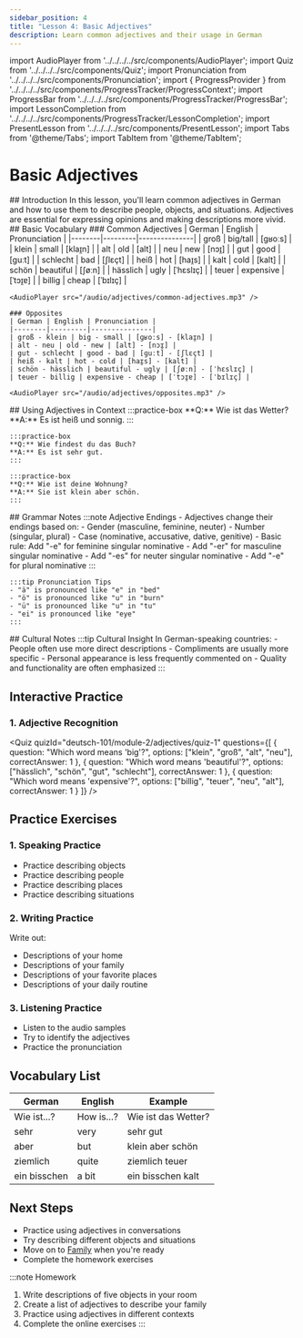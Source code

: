 ```yaml
---
sidebar_position: 4
title: "Lesson 4: Basic Adjectives"
description: Learn common adjectives and their usage in German
---
```


import AudioPlayer from '../../../../src/components/AudioPlayer';
import Quiz from '../../../../src/components/Quiz';
import Pronunciation from '../../../../src/components/Pronunciation';
import { ProgressProvider } from '../../../../src/components/ProgressTracker/ProgressContext';
import ProgressBar from '../../../../src/components/ProgressTracker/ProgressBar';
import LessonCompletion from '../../../../src/components/ProgressTracker/LessonCompletion';
import PresentLesson from '../../../../src/components/PresentLesson';
import Tabs from '@theme/Tabs';
import TabItem from '@theme/TabItem';

<ProgressProvider>
  <LessonCompletion lessonId="deutsch-101/module-2/adjectives" title="Basic Adjectives" />
  <ProgressBar />

# Basic Adjectives

<PresentLesson title="Basic Adjectives">
  <section name="Introduction">
    ## Introduction
    In this lesson, you'll learn common adjectives in German and how to use them to describe people, objects, and situations. Adjectives are essential for expressing opinions and making descriptions more vivid.
  </section>

  <section name="Basic Vocabulary">
    ## Basic Vocabulary
    ### Common Adjectives
    | German | English | Pronunciation |
    |--------|---------|---------------|
    | groß | big/tall | [ɡʁoːs] |
    | klein | small | [klaɪ̯n] |
    | alt | old | [alt] |
    | neu | new | [nɔɪ̯] |
    | gut | good | [ɡuːt] |
    | schlecht | bad | [ʃlɛçt] |
    | heiß | hot | [haɪ̯s] |
    | kalt | cold | [kalt] |
    | schön | beautiful | [ʃøːn] |
    | hässlich | ugly | [ˈhɛslɪç] |
    | teuer | expensive | [ˈtɔɪ̯ɐ] |
    | billig | cheap | [ˈbɪlɪç] |

    <AudioPlayer src="/audio/adjectives/common-adjectives.mp3" />

    ### Opposites
    | German | English | Pronunciation |
    |--------|---------|---------------|
    | groß - klein | big - small | [ɡʁoːs] - [klaɪ̯n] |
    | alt - neu | old - new | [alt] - [nɔɪ̯] |
    | gut - schlecht | good - bad | [ɡuːt] - [ʃlɛçt] |
    | heiß - kalt | hot - cold | [haɪ̯s] - [kalt] |
    | schön - hässlich | beautiful - ugly | [ʃøːn] - [ˈhɛslɪç] |
    | teuer - billig | expensive - cheap | [ˈtɔɪ̯ɐ] - [ˈbɪlɪç] |

    <AudioPlayer src="/audio/adjectives/opposites.mp3" />
  </section>

  <section name="Usage Examples">
    ## Using Adjectives in Context
    :::practice-box
    **Q:** Wie ist das Wetter?  
    **A:** Es ist heiß und sonnig.
    :::

    :::practice-box
    **Q:** Wie findest du das Buch?  
    **A:** Es ist sehr gut.
    :::

    :::practice-box
    **Q:** Wie ist deine Wohnung?  
    **A:** Sie ist klein aber schön.
    :::
  </section>

  <section name="Grammar Notes">
    ## Grammar Notes
    :::note Adjective Endings
    - Adjectives change their endings based on:
      - Gender (masculine, feminine, neuter)
      - Number (singular, plural)
      - Case (nominative, accusative, dative, genitive)
    - Basic rule: Add "-e" for feminine singular nominative
    - Add "-er" for masculine singular nominative
    - Add "-es" for neuter singular nominative
    - Add "-e" for plural nominative
    :::

    :::tip Pronunciation Tips
    - "ä" is pronounced like "e" in "bed"
    - "ö" is pronounced like "u" in "burn"
    - "ü" is pronounced like "u" in "tu"
    - "ei" is pronounced like "eye"
    :::
  </section>

  <section name="Cultural Notes">
    ## Cultural Notes
    :::tip Cultural Insight
    In German-speaking countries:
    - People often use more direct descriptions
    - Compliments are usually more specific
    - Personal appearance is less frequently commented on
    - Quality and functionality are often emphasized
    :::
  </section>
</PresentLesson>

## Interactive Practice

### 1. Adjective Recognition

<Quiz
  quizId="deutsch-101/module-2/adjectives/quiz-1"
  questions={[
    {
      question: "Which word means 'big'?",
      options: ["klein", "groß", "alt", "neu"],
      correctAnswer: 1
    },
    {
      question: "Which word means 'beautiful'?",
      options: ["hässlich", "schön", "gut", "schlecht"],
      correctAnswer: 1
    },
    {
      question: "Which word means 'expensive'?",
      options: ["billig", "teuer", "neu", "alt"],
      correctAnswer: 1
    }
  ]}
/>

## Practice Exercises

### 1. Speaking Practice
- Practice describing objects
- Practice describing people
- Practice describing places
- Practice describing situations

### 2. Writing Practice
Write out:
- Descriptions of your home
- Descriptions of your family
- Descriptions of your favorite places
- Descriptions of your daily routine

### 3. Listening Practice
- Listen to the audio samples
- Try to identify the adjectives
- Practice the pronunciation

## Vocabulary List

| German | English | Example |
|--------|---------|----------|
| Wie ist...? | How is...? | Wie ist das Wetter? |
| sehr | very | sehr gut |
| aber | but | klein aber schön |
| ziemlich | quite | ziemlich teuer |
| ein bisschen | a bit | ein bisschen kalt |

## Next Steps

- Practice using adjectives in conversations
- Try describing different objects and situations
- Move on to [Family](./family) when you're ready
- Complete the homework exercises

:::note Homework
1. Write descriptions of five objects in your room
2. Create a list of adjectives to describe your family
3. Practice using adjectives in different contexts
4. Complete the online exercises
:::

</ProgressProvider> 